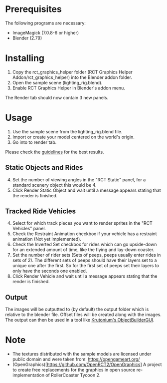 
# Prerequisites

The following programs are necessary:

- ImageMagick (7.0.8-6 or higher)
- Blender (2.79)

# Installing

1. Copy the rct_graphics_helper folder (RCT Graphics Helper Addon/rct_graphics_helper) into the Blender addon folder.
2. Open the sample scene (lighting_rig.blend).
3. Enable RCT Graphics Helper in Blender's addon menu. 

The Render tab should now contain 3 new panels.

# Usage

1. Use the sample scene from the lighting_rig.blend file.
2. Import or create your model centered on the world's origin.
3. Go into to render tab.

Please check the [guidelines](https://github.com/oli414/Blender-RCT-Graphics/wiki/Guidelines) for the best results.

## Static Objects and Rides

4. Set the number of viewing angles in the "RCT Static" panel, for a standard scenery object this would be 4.
5. Click Render Static Object and wait until a message appears stating that the render is finished.

## Tracked Ride Vehicles

4. Select for which track pieces you want to render sprites in the "RCT Vehicles" panel.
5. Check the Restraint Animation checkbox if your vehicle has a restraint animation (Not yet implemented).
6. Check the Inverted Set checkbox for rides which can go upside-down for an extended amount of time, like the flying and lay-down coaster.
7. Set the number of rider sets (Sets of peeps, peeps usually enter rides in sets of 2). The different sets of peeps should have their layers set to a unique one after the first. So for the first set of peeps set their layers to only have the seconds one enabled.
8. Click Render Vehicle and wait until a message appears stating that the render is finished.

## Output

The images will be outputted to (by default) the output folder which is relative to the blender file. Offset files will be created along with the images.
The output can then be used in a tool like [Krutonium's ObjectBuilderGUI](https://github.com/Krutonium/ObjectBuilderGUI).

# Note

* The textures distributed with the sample models are licensed under public domain and were taken from: https://opengameart.org/
* (OpenGraphics)[https://github.com/OpenRCT2/OpenGraphics] A project to create free replacements for the graphics in open source re-implementation of RollerCoaster Tycoon 2.
